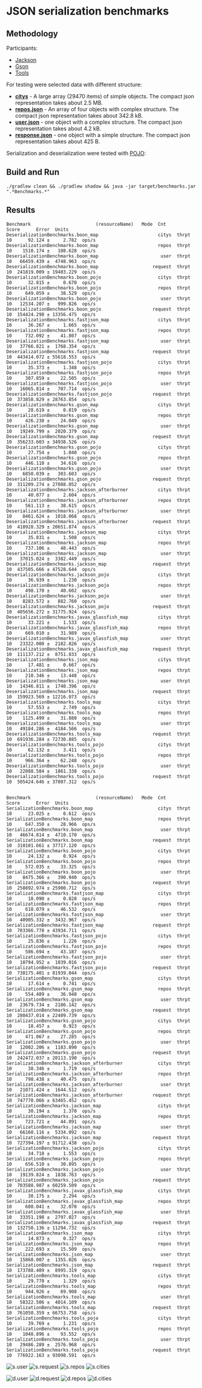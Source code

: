 # JSON serialization benchmarks

## Methodology

Participants:

- [Jackson](http://wiki.fasterxml.com/JacksonRelease20)
- [Gson](https://code.google.com/p/google-gson/)
- [Tools](https://github.com/wizzardo/Tools)

For testing were selected data with different structure:

- **[citys](src/main/resources/citys.json)** - A large array (29470 items) of simple objects. The compact json representation takes about 2.5 MB.
- **[repos.json](src/main/resources/repos.json)** - An array of four objects with complex structure. The compact json representation takes about 342.8 kB.
- **[user.json](src/main/resources/user.json)** - one object with a complex structure. The compact json representation takes about 4.2 kB.
- **[response.json](src/main/resources/response.json)** - one object with a simple structure. The compact json representation takes about 425 B.

Serialization and deserialization were tested with [POJO](src/main/java/org/bura/benchmarks/json/domain):

## Build and Run

```shell
./gradlew clean && ./gradlew shadow && java -jar target/benchmarks.jar ".*Benchmarks.*"
```

## Results
```
Benchmark                        (resourceName)   Mode  Cnt        Score      Error  Units
DeserializationBenchmarks.boon_map                      citys  thrpt   10      92.124 ±     2.782  ops/s
DeserializationBenchmarks.boon_map                      repos  thrpt   10    1510.174 ±   108.628  ops/s
DeserializationBenchmarks.boon_map                       user  thrpt   10   66459.439 ±  4748.963  ops/s
DeserializationBenchmarks.boon_map                    request  thrpt   10  241819.009 ± 19403.229  ops/s
DeserializationBenchmarks.boon_pojo                     citys  thrpt   10      32.815 ±     0.670  ops/s
DeserializationBenchmarks.boon_pojo                     repos  thrpt   10     649.059 ±    38.529  ops/s
DeserializationBenchmarks.boon_pojo                      user  thrpt   10   12534.207 ±   999.826  ops/s
DeserializationBenchmarks.boon_pojo                   request  thrpt   10  154424.298 ± 13356.475  ops/s
DeserializationBenchmarks.fastjson_map                  citys  thrpt   10      36.267 ±     1.665  ops/s
DeserializationBenchmarks.fastjson_map                  repos  thrpt   10     732.092 ±    41.807  ops/s
DeserializationBenchmarks.fastjson_map                   user  thrpt   10   37766.821 ±  1768.354  ops/s
DeserializationBenchmarks.fastjson_map                request  thrpt   10  443414.072 ± 55618.553  ops/s
DeserializationBenchmarks.fastjson_pojo                 citys  thrpt   10      35.373 ±     1.348  ops/s
DeserializationBenchmarks.fastjson_pojo                 repos  thrpt   10     307.859 ±    22.505  ops/s
DeserializationBenchmarks.fastjson_pojo                  user  thrpt   10   16065.814 ±   707.714  ops/s
DeserializationBenchmarks.fastjson_pojo               request  thrpt   10  373858.829 ± 28763.854  ops/s
DeserializationBenchmarks.gson_map                      citys  thrpt   10      28.619 ±     0.819  ops/s
DeserializationBenchmarks.gson_map                      repos  thrpt   10     426.238 ±    24.049  ops/s
DeserializationBenchmarks.gson_map                       user  thrpt   10   19249.799 ±  2020.379  ops/s
DeserializationBenchmarks.gson_map                    request  thrpt   10  356233.603 ± 34938.526  ops/s
DeserializationBenchmarks.gson_pojo                     citys  thrpt   10      27.754 ±     1.040  ops/s
DeserializationBenchmarks.gson_pojo                     repos  thrpt   10     446.110 ±    34.616  ops/s
DeserializationBenchmarks.gson_pojo                      user  thrpt   10    6850.039 ±   303.603  ops/s
DeserializationBenchmarks.gson_pojo                   request  thrpt   10  311209.274 ± 27088.052  ops/s
DeserializationBenchmarks.jackson_afterburner           citys  thrpt   10      40.077 ±     2.604  ops/s
DeserializationBenchmarks.jackson_afterburner           repos  thrpt   10     561.113 ±    38.615  ops/s
DeserializationBenchmarks.jackson_afterburner            user  thrpt   10    8461.624 ±  1018.068  ops/s
DeserializationBenchmarks.jackson_afterburner         request  thrpt   10  418928.329 ± 20651.874  ops/s
DeserializationBenchmarks.jackson_map                   citys  thrpt   10      35.831 ±     1.508  ops/s
DeserializationBenchmarks.jackson_map                   repos  thrpt   10     737.106 ±    48.443  ops/s
DeserializationBenchmarks.jackson_map                    user  thrpt   10   37015.024 ±  3382.449  ops/s
DeserializationBenchmarks.jackson_map                 request  thrpt   10  437505.666 ± 47528.644  ops/s
DeserializationBenchmarks.jackson_pojo                  citys  thrpt   10      36.939 ±     1.230  ops/s
DeserializationBenchmarks.jackson_pojo                  repos  thrpt   10     498.170 ±    40.602  ops/s
DeserializationBenchmarks.jackson_pojo                   user  thrpt   10    8283.572 ±   882.760  ops/s
DeserializationBenchmarks.jackson_pojo                request  thrpt   10  405656.272 ± 31775.924  ops/s
DeserializationBenchmarks.javax_glassfish_map           citys  thrpt   10      33.221 ±     1.533  ops/s
DeserializationBenchmarks.javax_glassfish_map           repos  thrpt   10     669.010 ±    31.989  ops/s
DeserializationBenchmarks.javax_glassfish_map            user  thrpt   10   23322.000 ±  2182.826  ops/s
DeserializationBenchmarks.javax_glassfish_map         request  thrpt   10  111137.212 ±  8751.833  ops/s
DeserializationBenchmarks.json_map                      citys  thrpt   10      17.481 ±     0.667  ops/s
DeserializationBenchmarks.json_map                      repos  thrpt   10     210.346 ±    13.448  ops/s
DeserializationBenchmarks.json_map                       user  thrpt   10   14346.811 ±  1740.396  ops/s
DeserializationBenchmarks.json_map                    request  thrpt   10  159923.569 ± 12216.073  ops/s
DeserializationBenchmarks.tools_map                     citys  thrpt   10      57.553 ±     2.749  ops/s
DeserializationBenchmarks.tools_map                     repos  thrpt   10    1125.499 ±    31.880  ops/s
DeserializationBenchmarks.tools_map                      user  thrpt   10   49184.286 ±  4184.566  ops/s
DeserializationBenchmarks.tools_map                   request  thrpt   10  691936.284 ± 72730.885  ops/s
DeserializationBenchmarks.tools_pojo                    citys  thrpt   10      62.132 ±     3.411  ops/s
DeserializationBenchmarks.tools_pojo                    repos  thrpt   10     966.364 ±    62.248  ops/s
DeserializationBenchmarks.tools_pojo                     user  thrpt   10   22088.584 ±  1861.338  ops/s
DeserializationBenchmarks.tools_pojo                  request  thrpt   10  505424.646 ± 37007.312  ops/s


Benchmark                        (resourceName)   Mode  Cnt        Score      Error  Units
SerializationBenchmarks.boon_map                        citys  thrpt   10      23.025 ±     0.612  ops/s
SerializationBenchmarks.boon_map                        repos  thrpt   10     647.350 ±    28.966  ops/s
SerializationBenchmarks.boon_map                         user  thrpt   10   46674.814 ±  4710.170  ops/s
SerializationBenchmarks.boon_map                      request  thrpt   10  310101.661 ± 37717.120  ops/s
SerializationBenchmarks.boon_pojo                       citys  thrpt   10      24.132 ±     0.924  ops/s
SerializationBenchmarks.boon_pojo                       repos  thrpt   10     572.035 ±    33.325  ops/s
SerializationBenchmarks.boon_pojo                        user  thrpt   10    8475.366 ±   390.940  ops/s
SerializationBenchmarks.boon_pojo                     request  thrpt   10  258892.974 ± 25900.712  ops/s
SerializationBenchmarks.fastjson_map                    citys  thrpt   10      18.090 ±     0.828  ops/s
SerializationBenchmarks.fastjson_map                    repos  thrpt   10     618.079 ±    46.532  ops/s
SerializationBenchmarks.fastjson_map                     user  thrpt   10   40905.332 ±  3432.967  ops/s
SerializationBenchmarks.fastjson_map                  request  thrpt   10  703366.778 ± 43934.711  ops/s
SerializationBenchmarks.fastjson_pojo                   citys  thrpt   10      25.836 ±     1.226  ops/s
SerializationBenchmarks.fastjson_pojo                   repos  thrpt   10     586.694 ±    43.187  ops/s
SerializationBenchmarks.fastjson_pojo                    user  thrpt   10   10794.952 ±  1039.016  ops/s
SerializationBenchmarks.fastjson_pojo                 request  thrpt   10  738175.401 ± 81939.044  ops/s
SerializationBenchmarks.gson_map                        citys  thrpt   10      17.614 ±     0.741  ops/s
SerializationBenchmarks.gson_map                        repos  thrpt   10     554.489 ±    36.948  ops/s
SerializationBenchmarks.gson_map                         user  thrpt   10   23679.734 ±  2186.142  ops/s
SerializationBenchmarks.gson_map                      request  thrpt   10  280437.014 ± 22409.739  ops/s
SerializationBenchmarks.gson_pojo                       citys  thrpt   10      18.457 ±     0.923  ops/s
SerializationBenchmarks.gson_pojo                       repos  thrpt   10     471.067 ±    27.285  ops/s
SerializationBenchmarks.gson_pojo                        user  thrpt   10   12002.206 ±  1183.890  ops/s
SerializationBenchmarks.gson_pojo                     request  thrpt   10  242472.037 ± 20113.190  ops/s
SerializationBenchmarks.jackson_afterburner             citys  thrpt   10      38.346 ±     1.719  ops/s
SerializationBenchmarks.jackson_afterburner             repos  thrpt   10     798.438 ±    40.475  ops/s
SerializationBenchmarks.jackson_afterburner              user  thrpt   10   21071.424 ±  1644.512  ops/s
SerializationBenchmarks.jackson_afterburner           request  thrpt   10  747770.066 ± 63465.452  ops/s
SerializationBenchmarks.jackson_map                     citys  thrpt   10      30.194 ±     1.370  ops/s
SerializationBenchmarks.jackson_map                     repos  thrpt   10     723.721 ±    44.091  ops/s
SerializationBenchmarks.jackson_map                      user  thrpt   10   66160.116 ±  5334.092  ops/s
SerializationBenchmarks.jackson_map                   request  thrpt   10  727394.197 ± 91712.438  ops/s
SerializationBenchmarks.jackson_pojo                    citys  thrpt   10      34.718 ±     1.553  ops/s
SerializationBenchmarks.jackson_pojo                    repos  thrpt   10     656.510 ±    30.895  ops/s
SerializationBenchmarks.jackson_pojo                     user  thrpt   10   19139.824 ±  1838.763  ops/s
SerializationBenchmarks.jackson_pojo                  request  thrpt   10  703588.987 ± 60259.509  ops/s
SerializationBenchmarks.javax_glassfish_map             citys  thrpt   10      30.175 ±     2.294  ops/s
SerializationBenchmarks.javax_glassfish_map             repos  thrpt   10     608.041 ±    32.070  ops/s
SerializationBenchmarks.javax_glassfish_map              user  thrpt   10   33351.198 ±  2797.027  ops/s
SerializationBenchmarks.javax_glassfish_map           request  thrpt   10  132750.136 ± 11294.732  ops/s
SerializationBenchmarks.json_map                        citys  thrpt   10      14.873 ±     0.327  ops/s
SerializationBenchmarks.json_map                        repos  thrpt   10     222.693 ±    15.509  ops/s
SerializationBenchmarks.json_map                         user  thrpt   10   15868.007 ±  1355.026  ops/s
SerializationBenchmarks.json_map                      request  thrpt   10  173788.409 ±  8995.319  ops/s
SerializationBenchmarks.tools_map                       citys  thrpt   10      29.770 ±     1.329  ops/s
SerializationBenchmarks.tools_map                       repos  thrpt   10     944.926 ±    69.908  ops/s
SerializationBenchmarks.tools_map                        user  thrpt   10   58322.506 ±  4014.109  ops/s
SerializationBenchmarks.tools_map                     request  thrpt   10  761050.359 ± 66753.758  ops/s
SerializationBenchmarks.tools_pojo                      citys  thrpt   10      39.769 ±     1.231  ops/s
SerializationBenchmarks.tools_pojo                      repos  thrpt   10    1048.896 ±    93.552  ops/s
SerializationBenchmarks.tools_pojo                       user  thrpt   10   29486.289 ±  2576.968  ops/s
SerializationBenchmarks.tools_pojo                    request  thrpt   10  776922.163 ± 93098.591  ops/s
```

![s.user]
![s.request]
![s.repos]
![s.cities]

![d.user]
![d.request]
![d.repos]
![d.cities]

[s.user]: https://cloud.githubusercontent.com/assets/5871626/15876999/5e9c9166-2d11-11e6-83ae-040bd3039d2b.png
[s.request]: https://cloud.githubusercontent.com/assets/5871626/15876998/5e9b61ce-2d11-11e6-82da-46a52079d40c.png
[s.repos]: https://cloud.githubusercontent.com/assets/5871626/15877000/5e9d0b46-2d11-11e6-8e57-6738a170d23d.png
[s.cities]: https://cloud.githubusercontent.com/assets/5871626/15877002/5e9e40a6-2d11-11e6-8d90-b65ff95ccfaa.png
[d.user]: https://cloud.githubusercontent.com/assets/5871626/15877005/5eba05ca-2d11-11e6-85d6-79f912f3279c.png
[d.request]: https://cloud.githubusercontent.com/assets/5871626/15877004/5eb4a8f0-2d11-11e6-92eb-c8384039764f.png
[d.repos]: https://cloud.githubusercontent.com/assets/5871626/15877001/5e9e1ca2-2d11-11e6-87e6-1764f002f817.png
[d.cities]: https://cloud.githubusercontent.com/assets/5871626/15877003/5ea03032-2d11-11e6-8678-caced33a9ff7.png
